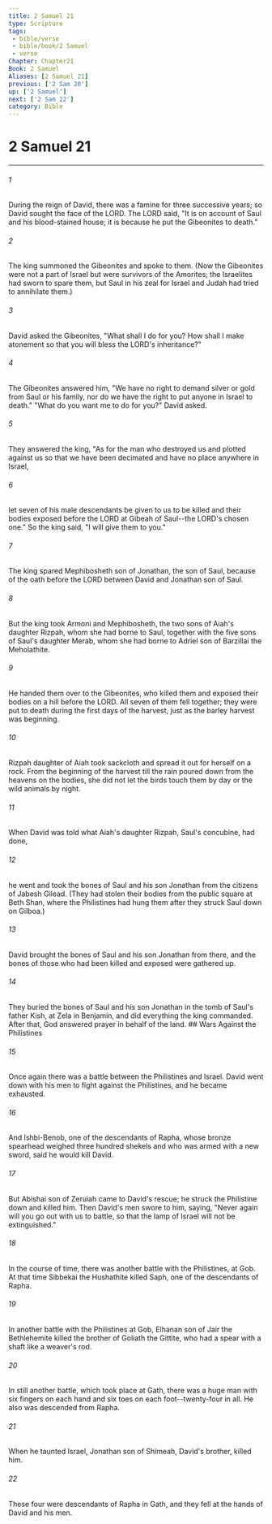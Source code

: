 ```yaml
---
title: 2 Samuel 21
type: Scripture
tags:
 - bible/verse
 - bible/book/2 Samuel
 - verse
Chapter: Chapter21
Book: 2 Samuel
Aliases: [2 Samuel 21]
previous: ['2 Sam 20']
up: ['2 Samuel']
next: ['2 Sam 22']
category: Bible
---
```

# 2 Samuel 21

***


###### 1 
During the reign of David, there was a famine for three successive years; so David sought the face of the LORD. The LORD said, "It is on account of Saul and his blood-stained house; it is because he put the Gibeonites to death." 

###### 2 
The king summoned the Gibeonites and spoke to them. (Now the Gibeonites were not a part of Israel but were survivors of the Amorites; the Israelites had sworn to spare them, but Saul in his zeal for Israel and Judah had tried to annihilate them.) 

###### 3 
David asked the Gibeonites, "What shall I do for you? How shall I make atonement so that you will bless the LORD's inheritance?" 

###### 4 
The Gibeonites answered him, "We have no right to demand silver or gold from Saul or his family, nor do we have the right to put anyone in Israel to death." "What do you want me to do for you?" David asked. 

###### 5 
They answered the king, "As for the man who destroyed us and plotted against us so that we have been decimated and have no place anywhere in Israel, 

###### 6 
let seven of his male descendants be given to us to be killed and their bodies exposed before the LORD at Gibeah of Saul--the LORD's chosen one." So the king said, "I will give them to you." 

###### 7 
The king spared Mephibosheth son of Jonathan, the son of Saul, because of the oath before the LORD between David and Jonathan son of Saul. 

###### 8 
But the king took Armoni and Mephibosheth, the two sons of Aiah's daughter Rizpah, whom she had borne to Saul, together with the five sons of Saul's daughter Merab, whom she had borne to Adriel son of Barzillai the Meholathite. 

###### 9 
He handed them over to the Gibeonites, who killed them and exposed their bodies on a hill before the LORD. All seven of them fell together; they were put to death during the first days of the harvest, just as the barley harvest was beginning. 

###### 10 
Rizpah daughter of Aiah took sackcloth and spread it out for herself on a rock. From the beginning of the harvest till the rain poured down from the heavens on the bodies, she did not let the birds touch them by day or the wild animals by night. 

###### 11 
When David was told what Aiah's daughter Rizpah, Saul's concubine, had done, 

###### 12 
he went and took the bones of Saul and his son Jonathan from the citizens of Jabesh Gilead. (They had stolen their bodies from the public square at Beth Shan, where the Philistines had hung them after they struck Saul down on Gilboa.) 

###### 13 
David brought the bones of Saul and his son Jonathan from there, and the bones of those who had been killed and exposed were gathered up. 

###### 14 
They buried the bones of Saul and his son Jonathan in the tomb of Saul's father Kish, at Zela in Benjamin, and did everything the king commanded. After that, God answered prayer in behalf of the land. ## Wars Against the Philistines 

###### 15 
Once again there was a battle between the Philistines and Israel. David went down with his men to fight against the Philistines, and he became exhausted. 

###### 16 
And Ishbi-Benob, one of the descendants of Rapha, whose bronze spearhead weighed three hundred shekels and who was armed with a new sword, said he would kill David. 

###### 17 
But Abishai son of Zeruiah came to David's rescue; he struck the Philistine down and killed him. Then David's men swore to him, saying, "Never again will you go out with us to battle, so that the lamp of Israel will not be extinguished." 

###### 18 
In the course of time, there was another battle with the Philistines, at Gob. At that time Sibbekai the Hushathite killed Saph, one of the descendants of Rapha. 

###### 19 
In another battle with the Philistines at Gob, Elhanan son of Jair the Bethlehemite killed the brother of Goliath the Gittite, who had a spear with a shaft like a weaver's rod. 

###### 20 
In still another battle, which took place at Gath, there was a huge man with six fingers on each hand and six toes on each foot--twenty-four in all. He also was descended from Rapha. 

###### 21 
When he taunted Israel, Jonathan son of Shimeah, David's brother, killed him. 

###### 22 
These four were descendants of Rapha in Gath, and they fell at the hands of David and his men. 
